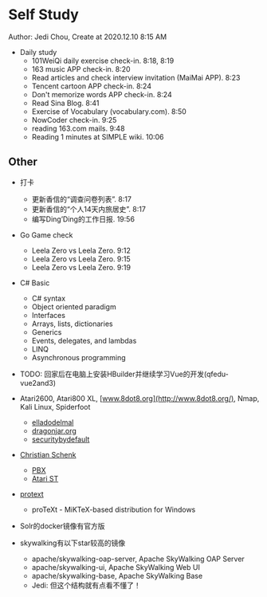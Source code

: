 # Self Study

Author: Jedi Chou, Create at 2020.12.10 8:15 AM

* Daily study
  * 101WeiQi daily exercise check-in. 8:18, 8:19
  * 163 music APP check-in. 8:20
  * Read articles and check interview invitation (MaiMai APP). 8:23
  * Tencent cartoon APP check-in. 8:24
  * Don't memorize words APP check-in. 8:24
  * Read Sina Blog. 8:41
  * Exercise of Vocabulary (vocabulary.com). 8:50
  * NowCoder check-in. 9:25
  * reading 163.com mails. 9:48
  * Reading 1 minutes at SIMPLE wiki. 10:06

## Other

* 打卡
  * 更新香信的“调查问卷列表”. 8:17
  * 更新香信的“个人14天内旅居史”. 8:17
  * 编写Ding’Ding的工作日报. 19:56

* Go Game check
  * Leela Zero vs Leela Zero. 9:12
  * Leela Zero vs Leela Zero. 9:15
  * Leela Zero vs Leela Zero. 9:19

* C# Basic
  * C# syntax
  * Object oriented paradigm
  * Interfaces
  * Arrays, lists, dictionaries
  * Generics
  * Events, delegates, and lambdas
  * LINQ
  * Asynchronous programming
* TODO: 回家后在电脑上安装HBuilder并继续学习Vue的开发(qfedu-vue2and3)
* Atari2600, Atari800 XL, [www.8dot8.org](http://www.8dot8.org/), Nmap, Kali Linux, Spiderfoot
  * [elladodelmal](http://www.elladodelmal.com/)
  * [dragonjar.org](http://www.dragonjar.org/)
  * [securitybydefault](http://www.securitybydefault.com/)
* [Christian Schenk](https://www.tug.org/interviews/schenk.html)
  * [PBX](https://baike.baidu.com/item/PBX/3737223)
  * [Atari ST](https://en.wikipedia.org/wiki/Atari_ST)
* [protext](https://www.tug.org/protext/)
  * proTeXt - MiKTeX-based distribution for Windows

* Solr的docker镜像有官方版
* skywalking有以下star较高的镜像
  * apache/skywalking-oap-server, Apache SkyWalking OAP Server
  * apache/skywalking-ui, Apache SkyWalking Web UI
  * apache/skywalking-base, Apache SkyWalking Base
  * Jedi: 但这个结构就有点看不懂了！
